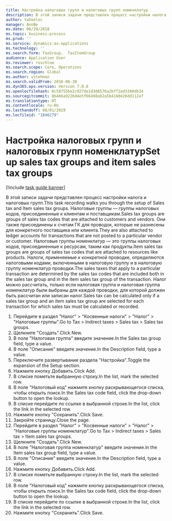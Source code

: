 ```yaml
---
title: Настройка налоговых групп и налоговых групп номенклатур
description: В этой записи задачи представлен процесс настройки налога и налоговых групп.
author: twheeloc
manager: AnnBe
ms.date: 08/29/2018
ms.topic: business-process
ms.prod: ''
ms.service: dynamics-ax-applications
ms.technology: ''
ms.search.form: TaxGroup,  TaxItemGroup
audience: Application User
ms.reviewer: roschlom
ms.search.scope: Core, Operations
ms.search.region: Global
ms.author: vstehman
ms.search.validFrom: 2016-06-30
ms.dyn365.ops.version: Version 7.0.0
ms.openlocfilehash: 0c58755be2c927de1d308576a2bff2ed3340db34
ms.sourcegitcommit: 8b4b6a9226d4e5f66498ab2a5b4160e26dd112af
ms.translationtype: HT
ms.contentlocale: ru-RU
ms.lasthandoff: 08/01/2019
ms.locfileid: "1846279"
---
```

# <a name="set-up-sales-tax-groups-and-item-sales-tax-groups"></a><span data-ttu-id="4f046-103">Настройка налоговых групп и налоговых групп номенклатур</span><span class="sxs-lookup"><span data-stu-id="4f046-103">Set up sales tax groups and item sales tax groups</span></span>

[!include [task guide banner](../../includes/task-guide-banner.md)]

<span data-ttu-id="4f046-104">В этой записи задачи представлен процесс настройки налога и налоговых групп.</span><span class="sxs-lookup"><span data-stu-id="4f046-104">This task recording walks you through the setup of Sales tax and Item sales tax groups.</span></span> <span data-ttu-id="4f046-105">Налоговые группы — группы налоговых кодов, присоединенные к клиентам и поставщикам.</span><span class="sxs-lookup"><span data-stu-id="4f046-105">Sales tax groups are groups of sales tax codes that are attached to customers and vendors.</span></span> <span data-ttu-id="4f046-106">Они также присоединены к счетам ГК для проводок, которые не разнесены для конкретного поставщика или клиента.</span><span class="sxs-lookup"><span data-stu-id="4f046-106">They are also attached to ledger accounts for transactions that are not posted to a particular vendor or customer.</span></span>  <span data-ttu-id="4f046-107">Налоговые группы номенклатур — это группы налоговых кодов, присоединенные к ресурсам, таким как продукты.</span><span class="sxs-lookup"><span data-stu-id="4f046-107">Item sales tax groups are groups of sales tax codes that are attached to resources like products.</span></span>  <span data-ttu-id="4f046-108">Налоги, применяемые к конкретной проводке, определяются налоговыми кодами, включенными в налоговую группу и в налоговую группу номенклатур проводки.</span><span class="sxs-lookup"><span data-stu-id="4f046-108">The sales taxes that apply to a particular transaction are determined by the sales tax codes that are included both in the sales tax group and in the item sales tax group of the transaction.</span></span>  <span data-ttu-id="4f046-109">Налог можно рассчитать, только если налоговая группа и налоговая группа номенклатур были выбраны для каждой проводки, для которой должен быть рассчитан или записан налог.</span><span class="sxs-lookup"><span data-stu-id="4f046-109">Sales tax can be calculated only if a sales tax group and an item sales tax group are selected for each transaction for which sales tax must be calculated or recorded.</span></span>  

1. <span data-ttu-id="4f046-110">Перейдите в раздел "Налог" > "Косвенные налоги" > "Налог" > "Налоговые группы".</span><span class="sxs-lookup"><span data-stu-id="4f046-110">Go to Tax > Indirect taxes > Sales tax > Sales tax groups.</span></span>
2. <span data-ttu-id="4f046-111">Щелкните "Создать".</span><span class="sxs-lookup"><span data-stu-id="4f046-111">Click New.</span></span>
3. <span data-ttu-id="4f046-112">В поле "Налоговая группа" введите значение.</span><span class="sxs-lookup"><span data-stu-id="4f046-112">In the Sales tax group field, type a value.</span></span>
4. <span data-ttu-id="4f046-113">В поле "Описание" введите значение.</span><span class="sxs-lookup"><span data-stu-id="4f046-113">In the Description field, type a value.</span></span>
5. <span data-ttu-id="4f046-114">Переключите развертывание раздела "Настройка".</span><span class="sxs-lookup"><span data-stu-id="4f046-114">Toggle the expansion of the Setup section.</span></span>
6. <span data-ttu-id="4f046-115">Нажмите кнопку Добавить.</span><span class="sxs-lookup"><span data-stu-id="4f046-115">Click Add.</span></span>
7. <span data-ttu-id="4f046-116">В списке пометьте выбранную строку.</span><span class="sxs-lookup"><span data-stu-id="4f046-116">In the list, mark the selected row.</span></span>
8. <span data-ttu-id="4f046-117">В поле "Налоговый код" нажмите кнопку раскрывающегося списка, чтобы открыть поиск.</span><span class="sxs-lookup"><span data-stu-id="4f046-117">In the Sales tax code field, click the drop-down button to open the lookup.</span></span>
9. <span data-ttu-id="4f046-118">В списке перейдите по ссылке в выбранной строке.</span><span class="sxs-lookup"><span data-stu-id="4f046-118">In the list, click the link in the selected row.</span></span>
10. <span data-ttu-id="4f046-119">Нажмите кнопку "Сохранить".</span><span class="sxs-lookup"><span data-stu-id="4f046-119">Click Save.</span></span>
11. <span data-ttu-id="4f046-120">Закройте страницу.</span><span class="sxs-lookup"><span data-stu-id="4f046-120">Close the page.</span></span>
12. <span data-ttu-id="4f046-121">Перейдите в раздел "Налог" > "Косвенные налоги" > "Налог" > "Налоговые группы номенклатур".</span><span class="sxs-lookup"><span data-stu-id="4f046-121">Go to Tax > Indirect taxes > Sales tax > Item sales tax groups.</span></span>
13. <span data-ttu-id="4f046-122">Щелкните "Создать".</span><span class="sxs-lookup"><span data-stu-id="4f046-122">Click New.</span></span>
14. <span data-ttu-id="4f046-123">В поле "Налоговая группа номенклатур" введите значение.</span><span class="sxs-lookup"><span data-stu-id="4f046-123">In the Item sales tax group field, type a value.</span></span>
15. <span data-ttu-id="4f046-124">В поле "Описание" введите значение.</span><span class="sxs-lookup"><span data-stu-id="4f046-124">In the Description field, type a value.</span></span>
16. <span data-ttu-id="4f046-125">Нажмите кнопку Добавить.</span><span class="sxs-lookup"><span data-stu-id="4f046-125">Click Add.</span></span>
17. <span data-ttu-id="4f046-126">В списке пометьте выбранную строку.</span><span class="sxs-lookup"><span data-stu-id="4f046-126">In the list, mark the selected row.</span></span>
18. <span data-ttu-id="4f046-127">В поле "Налоговый код" нажмите кнопку раскрывающегося списка, чтобы открыть поиск.</span><span class="sxs-lookup"><span data-stu-id="4f046-127">In the Sales tax code field, click the drop-down button to open the lookup.</span></span>
19. <span data-ttu-id="4f046-128">В списке перейдите по ссылке в выбранной строке.</span><span class="sxs-lookup"><span data-stu-id="4f046-128">In the list, click the link in the selected row.</span></span>
20. <span data-ttu-id="4f046-129">Нажмите кнопку "Сохранить".</span><span class="sxs-lookup"><span data-stu-id="4f046-129">Click Save.</span></span>

